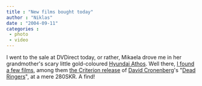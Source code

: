 ```yaml
---
title : "New films bought today"
author : "Niklas"
date : "2004-09-11"
categories : 
 - photo
 - video
---
```


I went to the sale at DVDirect today, or rather, Mikaela drove me in her grandmother's scary little gold-coloured [Hyundai Athos](http://worldwide.hyundai-motor.com/cybermall/showroom/passenger/atos/index.html). Well there, [I found a few films](https://niklasblog.com/wp-content/2004-09-11-films.jpg), among them [the Criterion release](http://www.criterionco.com/asp/release.asp?id=21) of [David Cronenberg](http://www.imdb.com/name/nm0000343)'s "[Dead Ringers](http://www.imdb.com/title/tt0094964)", at a mere 280SKR. A find!
